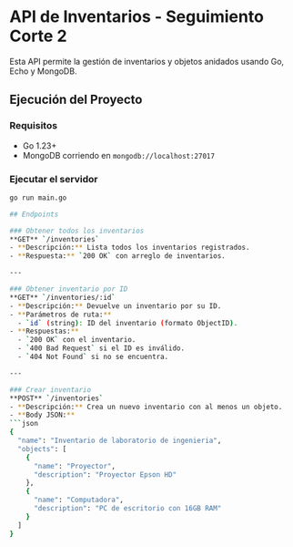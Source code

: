 # API de Inventarios - Seguimiento Corte 2

Esta API permite la gestión de inventarios y objetos anidados usando Go, Echo y MongoDB.

## Ejecución del Proyecto

### Requisitos

- Go 1.23+
- MongoDB corriendo en `mongodb://localhost:27017`

### Ejecutar el servidor

```bash
go run main.go

## Endpoints

### Obtener todos los inventarios
**GET** `/inventories`  
- **Descripción:** Lista todos los inventarios registrados.
- **Respuesta:** `200 OK` con arreglo de inventarios.

---

### Obtener inventario por ID
**GET** `/inventories/:id`  
- **Descripción:** Devuelve un inventario por su ID.
- **Parámetros de ruta:**  
  - `id` (string): ID del inventario (formato ObjectID).
- **Respuestas:**  
  - `200 OK` con el inventario.  
  - `400 Bad Request` si el ID es inválido.  
  - `404 Not Found` si no se encuentra.

---

### Crear inventario
**POST** `/inventories`  
- **Descripción:** Crea un nuevo inventario con al menos un objeto.
- **Body JSON:**
```json
{
  "name": "Inventario de laboratorio de ingenieria",
  "objects": [
    {
      "name": "Proyector",
      "description": "Proyector Epson HD"
    },
    {
      "name": "Computadora",
      "description": "PC de escritorio con 16GB RAM"
    }
  ]
}
